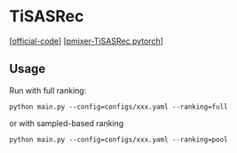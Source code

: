 

# TiSASRec

[[official-code](https://github.com/JiachengLi1995/TiSASRec)] [[pmixer-TiSASRec.pytorch](https://github.com/pmixer/TiSASRec.pytorch)]


## Usage

Run with full ranking:

    python main.py --config=configs/xxx.yaml --ranking=full

or with sampled-based ranking

    python main.py --config=configs/xxx.yaml --ranking=pool


